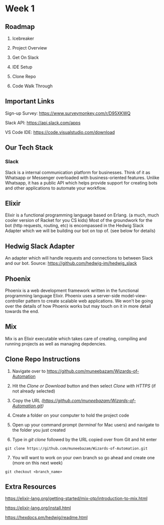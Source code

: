 Week 1 
=====

## Roadmap

1. Icebreaker

2. Project Overview

3. Get On Slack

4. IDE Setup

5. Clone Repo

6. Code Walk Through

## Important Links

Sign-up Survey: https://www.surveymonkey.com/r/D95XKWQ

Slack API: https://api.slack.com/apps

VS Code IDE: https://code.visualstudio.com/download

## Our Tech Stack

### Slack

Slack is a internal communication platform for businesses. Think of it as Whatsapp or Messenger overloaded with business-oriented features.
Unlike Whatsapp, it has a public API which helps provide support for creating bots and other applications to automate your workflow.

Elixir
------

Elixir is a functional programming language based on Erlang. (a much, much cooler version of Racket for you CS kids)
Most of the groundwork for the bot (http requests, routing, etc) is encompassed in the Hedwig Slack Adapter which we will be building our bot on top of. (see below for details)

Hedwig Slack Adapter
--------------------

An adapter which will handle requests and connections to between Slack and our bot. 
Source: https://github.com/hedwig-im/hedwig_slack

Phoenix 
-------

Phoenix is a web development framework written in the functional programming language Elixir. Phoenix uses a server-side model-view-controller pattern to create scalable web applications.
We won't be going over the details of how Phoenix works but may touch on it in more detail towards the end.

Mix
---

Mix is an Elixir executable which takes care of creating, compiling and running projects as well as managing depdencies. 


## Clone Repo Instructions

1. Navigate over to https://github.com/muneebazam/Wizards-of-Automation

2. Hit the *Clone or Download* button and then select *Clone with HTTPS* (if not already selected)

3. Copy the URL *(https://github.com/muneebazam/Wizards-of-Automation.git)*

4. Create a folder on your computer to hold the project code

5. Open up your command prompt (*terminal* for Mac users) and navigate to the folder you just created

6. Type in *git clone* followed by the URL copied over from Git and hit enter

```git clone https://github.com/muneebazam/Wizards-of-Automation.git```

7. You will want to work on your own branch so go ahead and create one (more on this next week)

```git checkout <branch_name>```

## Extra Resources

https://elixir-lang.org/getting-started/mix-otp/introduction-to-mix.html

https://elixir-lang.org/install.html

https://hexdocs.pm/hedwig/readme.html



